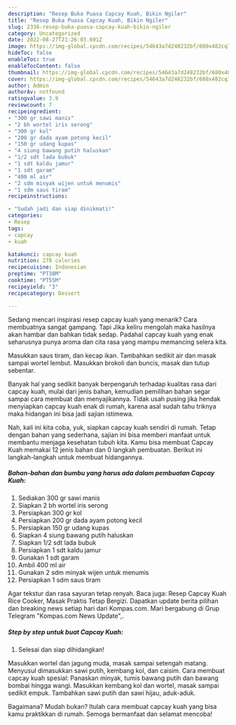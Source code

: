 ```yaml
---
description: "Resep Buka Puasa Capcay Kuah, Bikin Ngiler"
title: "Resep Buka Puasa Capcay Kuah, Bikin Ngiler"
slug: 2336-resep-buka-puasa-capcay-kuah-bikin-ngiler
category: Uncategorized
date: 2022-08-27T21:26:03.691Z
image: https://img-global.cpcdn.com/recipes/54643a7d248232bf/680x482cq70/capcay-kuah-foto-resep-utama.jpg
hideToc: false
enableToc: true
enableTocContent: false
thumbnail: https://img-global.cpcdn.com/recipes/54643a7d248232bf/680x482cq70/capcay-kuah-foto-resep-utama.jpg
cover: https://img-global.cpcdn.com/recipes/54643a7d248232bf/680x482cq70/capcay-kuah-foto-resep-utama.jpg
author: Admin
authorAv: notfound
ratingvalue: 3.9
reviewcount: 7
recipeingredient:
- "300 gr sawi manis"
- "2 bh wortel iris serong"
- "300 gr kol"
- "200 gr dada ayam potong kecil"
- "150 gr udang kupas"
- "4 siung bawang putih haluskan"
- "1/2 sdt lada bubuk"
- "1 sdt kaldu jamur"
- "1 sdt garam"
- "400 ml air"
- "2 sdm minyak wijen untuk menumis"
- "1 sdm saus tiram"
recipeinstructions:

- "Sudah jadi dan siap dinikmati!"
categories:
- Resep
tags:
- capcay
- kuah

katakunci: capcay kuah 
nutrition: 278 calories
recipecuisine: Indonesian
preptime: "PT38M"
cooktime: "PT55M"
recipeyield: "3"
recipecategory: Dessert

---
```



Sedang mencari inspirasi resep capcay kuah yang menarik? Cara membuatnya sangat gampang. Tapi Jika keliru mengolah maka hasilnya akan hambar dan bahkan tidak sedap. Padahal capcay kuah yang enak seharusnya punya aroma dan cita rasa yang mampu memancing selera kita.


Masukkan saus tiram, dan kecap ikan. Tambahkan sedikit air dan masak sampai wortel lembut. Masukkan brokoli dan buncis, masak dan tutup sebentar.

Banyak hal yang sedikit banyak berpengaruh terhadap kualitas rasa dari capcay kuah, mulai dari jenis bahan, kemudian pemilihan bahan segar sampai cara membuat dan menyajikannya. Tidak usah pusing jika hendak menyiapkan capcay kuah enak di rumah, karena asal sudah tahu triknya maka hidangan ini bisa jadi sajian istimewa.


Nah, kali ini kita coba, yuk, siapkan capcay kuah sendiri di rumah. Tetap dengan bahan yang sederhana, sajian ini bisa memberi manfaat untuk membantu menjaga kesehatan tubuh kita. Kamu bisa membuat Capcay Kuah memakai 12 jenis bahan dan 0 langkah pembuatan. Berikut ini langkah-langkah untuk membuat hidangannya.

<!--inarticleads1-->

##### Bahan-bahan dan bumbu yang harus ada dalam pembuatan Capcay Kuah:

1. Sediakan 300 gr sawi manis
1. Siapkan 2 bh wortel iris serong
1. Persiapkan 300 gr kol
1. Persiapkan 200 gr dada ayam potong kecil
1. Persiapkan 150 gr udang kupas
1. Siapkan 4 siung bawang putih haluskan
1. Siapkan 1/2 sdt lada bubuk
1. Persiapkan 1 sdt kaldu jamur
1. Gunakan 1 sdt garam
1. Ambil 400 ml air
1. Gunakan 2 sdm minyak wijen untuk menumis
1. Persiapkan 1 sdm saus tiram


Agar tekstur dan rasa sayuran tetap renyah. Baca juga: Resep Capcay Kuah Rice Cooker, Masak Praktis Tetap Bergizi. Dapatkan update berita pilihan dan breaking news setiap hari dari Kompas.com. Mari bergabung di Grup Telegram &#34;Kompas.com News Update&#34;,. 

<!--inarticleads2-->

##### Step by step untuk buat Capcay Kuah:


1. Selesai dan siap dihidangkan!

Masukkan wortel dan jagung muda, masak sampai setengah matang. Menyusul dimasukkan sawi putih, kembang kol, dan caisim. Cara membuat capcay kuah spesial: Panaskan minyak, tumis bawang putih dan bawang bombai hingga wangi. Masukkan kembang kol dan wortel, masak sampai sedikit empuk. Tambahkan sawi putih dan sawi hijau, aduk-aduk. 

Bagaimana? Mudah bukan? Itulah cara membuat capcay kuah yang bisa kamu praktikkan di rumah. Semoga bermanfaat dan selamat mencoba!
